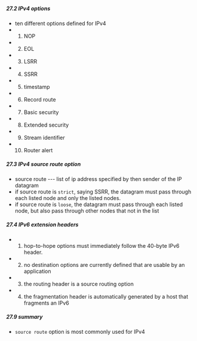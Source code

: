 ##### 27.2 IPv4 options
* ten different options defined for IPv4
* 1. NOP
* 2. EOL
* 3. LSRR
* 4. SSRR
* 5. timestamp
* 6. Record route
* 7. Basic security
* 8. Extended security
* 9. Stream identifier
* 10. Router alert

##### 27.3 IPv4 source route option
* source route --- list of ip address specified by then sender of the IP datagram
* if source route is `strict`, saying SSRR, the datagram must pass through each listed node and only the listed nodes.
* if source route is `loose`, the datagram must pass through each listed node, but also pass through other nodes that not in the list

##### 27.4 IPv6 extension headers

* 1. hop-to-hope options must immediately follow the 40-byte IPv6 header.
* 2. no destination options are currently defined that are usable by an application
* 3. the routing header is a source routing option
* 4. the fragmentation header is automatically generated by a host that fragments an IPv6

##### 27.9 summary
* `source route` option is most commonly used for IPv4
